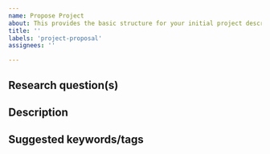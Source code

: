 ```yaml
---
name: Propose Project
about: This provides the basic structure for your initial project description.
title: ''
labels: 'project-proposal'
assignees: ''

---
```

<!-- Make the title of the issue the title of your project -->

## Research question(s)
<!-- Add the basic research question(s) your project will attempt to answer below this line -->

## Description
<!-- Describe the main idea and context of your project in a few sentences below this line -->

## Suggested keywords/tags
<!-- Add some keywords that would apply to your project below this line -->
